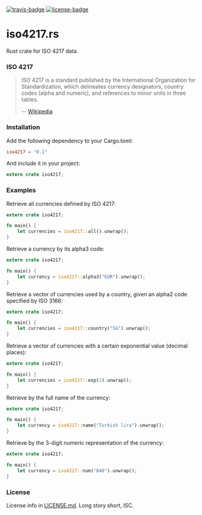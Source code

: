 [travis-badge]: https://img.shields.io/travis/zeyla/iso4217.rs.svg?style=flat-square
[travis]: https://travis-ci.org/zeyla/iso4217.rs
[license-badge]: https://img.shields.io/badge/license-ISC-blue.svg?style=flat-square
[license]: https://opensource.org/licenses/ISC

[![travis-badge][]][travis] [![license-badge][]][license]

# iso4217.rs

Rust crate for ISO 4217 data.

### ISO 4217

> ISO 4217 is a standard published by the International Organization for
> Standardization, which delineates currency designators, country codes
> (alpha and numeric), and references to minor units in three tables.
>
> -- [Wikipedia](http://en.wikipedia.org/wiki/ISO_4217)

### Installation

Add the following dependency to your Cargo.toml:

```toml
iso4217 = "0.1"
```

And include it in your project:

```rust
extern crate iso4217;
```

### Examples

Retrieve all currencies defined by ISO 4217:

```rust
extern crate iso4217;

fn main() {
    let currencies = iso4217::all().unwrap();
}
```


Retrieve a currency by its alpha3 code:

```rust
extern crate iso4217;

fn main() {
    let currency = iso4217::alpha3("EUR").unwrap();
}
```


Retrieve a vector of currencies used by a country, given an alpha2 code
specified by ISO 3166:

```rust
extern crate iso4217;

fn main() {
    let currencies = iso4217::country("SG").unwrap();
}
```


Retrieve a vector of currencies with a certain exponential value
(decimal places):

```rust
extern crate iso4217;

fn main() {
    let currencies = iso4217::exp(2).unwrap();
}
```


Retrieve by the full name of the currency:

```rust
extern crate iso4217;

fn main() {
    let currency = iso4217::name("Turkish lira").unwrap();
}
```


Retrieve by the 3-digit numeric representation of the currency:

```rust
extern crate iso4217;

fn main() {
    let currency = iso4217::num("840").unwrap();
}
```

### License

License info in [LICENSE.md]. Long story short, ISC.

[LICENSE.md]: https://github.com/zeyla/iso4217.rs/blob/master/LICENSE.md
